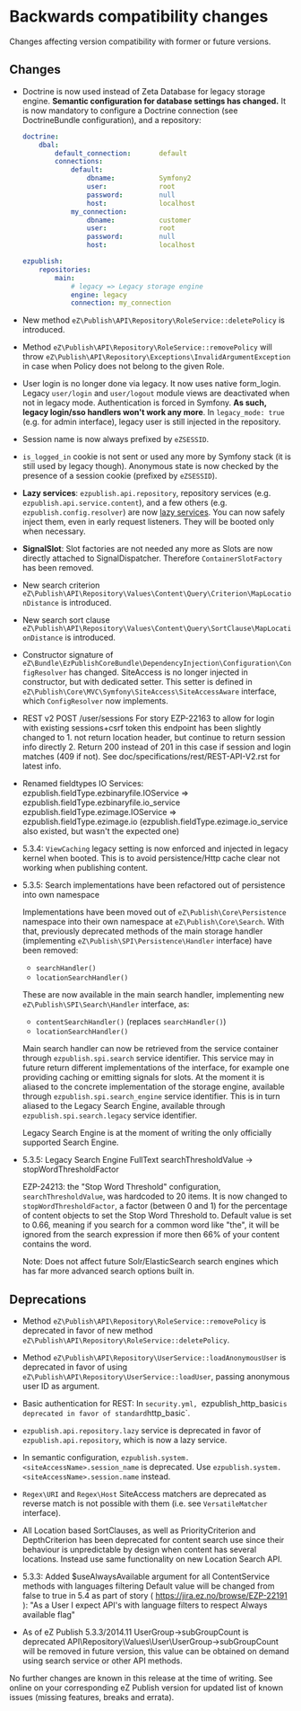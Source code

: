 # Backwards compatibility changes

Changes affecting version compatibility with former or future versions.

## Changes

* Doctrine is now used instead of Zeta Database for legacy storage engine.
  **Semantic configuration for database settings has changed.**
  It is now mandatory to configure a Doctrine connection (see DoctrineBundle configuration), and a repository:

  ```yaml
  doctrine:
      dbal:
          default_connection:       default
          connections:
              default:
                  dbname:           Symfony2
                  user:             root
                  password:         null
                  host:             localhost
              my_connection:
                  dbname:           customer
                  user:             root
                  password:         null
                  host:             localhost

  ezpublish:
      repositories:
          main:
              # legacy => Legacy storage engine
              engine: legacy
              connection: my_connection
  ```

* New method `eZ\Publish\API\Repository\RoleService::deletePolicy` is introduced.

* Method `eZ\Publish\API\Repository\RoleService::removePolicy` will throw
  `eZ\Publish\API\Repository\Exceptions\InvalidArgumentException` in case when
  Policy does not belong to the given Role.

* User login is no longer done via legacy. It now uses native form_login.
  Legacy `user/login` and `user/logout` module views are deactivated when not in legacy mode.
  Authentication is forced in Symfony. **As such, legacy login/sso handlers won't work any more**.
  In `legacy_mode: true` (e.g. for admin interface), legacy user is still injected in the repository.

* Session name is now always prefixed by `eZSESSID`.

* `is_logged_in` cookie is not sent or used any more by Symfony stack (it is still used by legacy though).
  Anonymous state is now checked by the presence of a session cookie (prefixed by `eZSESSID`).

* **Lazy services**: `ezpublish.api.repository`, repository services (e.g. `ezpublish.api.service.content`),
  and a few others (e.g. `ezpublish.config.resolver`) are now [lazy services](http://symfony.com/doc/2.3/components/dependency_injection/lazy_services.html).
  You can now safely inject them, even in early request listeners. They will be booted only when necessary.

* **SignalSlot**: Slot factories are not needed any more as Slots are now directly attached to SignalDispatcher.
  Therefore `ContainerSlotFactory` has been removed.

* New search criterion `eZ\Publish\API\Repository\Values\Content\Query\Criterion\MapLocationDistance`
  is introduced.

* New search sort clause `eZ\Publish\API\Repository\Values\Content\Query\SortClause\MapLocationDistance`
  is introduced.

* Constructor signature of `eZ\Bundle\EzPublishCoreBundle\DependencyInjection\Configuration\ConfigResolver` has changed.
  SiteAccess is no longer injected in constructor, but with dedicated setter.
  This setter is defined in `eZ\Publish\Core\MVC\Symfony\SiteAccess\SiteAccessAware` interface, which `ConfigResolver` now implements.

* REST v2 POST /user/sessions
  For story EZP-22163 to allow for login with existing sessions+csrf token this endpoint has been slightly changed to 1. not return location header, but continue to return session info directly 2. Return 200 instead of 201 in this case if session and login matches (409 if not). See doc/specifications/rest/REST-API-V2.rst for latest info.

* Renamed fieldtypes IO Services:
  ezpublish.fieldType.ezbinaryfile.IOService => ezpublish.fieldType.ezbinaryfile.io_service
  ezpublish.fieldType.ezimage.IOService => ezpublish.fieldType.ezimage.io (ezpublish.fieldType.ezimage.io_service also existed, but wasn't the expected one)

* 5.3.4: `ViewCaching` legacy setting is now enforced and injected in legacy kernel when booted. This is to avoid persistence/Http
  cache clear not working when publishing content.

* 5.3.5: Search implementations have been refactored out of persistence into own namespace

    Implementations have been moved out of `eZ\Publish\Core\Persistence`
    namespace into their own namespace at `eZ\Publish\Core\Search`. With that, previously
    deprecated methods of the main storage handler (implementing
    `eZ\Publish\SPI\Persistence\Handler` interface) have been removed:

    * `searchHandler()`
    * `locationSearchHandler()`

    These are now available in the main search handler, implementing
    new `eZ\Publish\SPI\Search\Handler` interface, as:

    * `contentSearchHandler()` (replaces `searchHandler()`)
    * `locationSearchHandler()`

    Main search handler can now be retrieved from the service container through
    `ezpublish.spi.search` service identifier. This service may in future return
    different implementations of the interface, for example one providing caching
    or emitting signals for slots. At the moment it is aliased
    to the concrete implementation of the storage engine, available through
    `ezpublish.spi.search_engine` service identifier. This is in turn aliased
    to the Legacy Search Engine, available through `ezpublish.spi.search.legacy` service
    identifier.

    Legacy Search Engine is at the moment of writing the only officially supported Search Engine.

* 5.3.5: Legacy Search Engine FullText searchThresholdValue -> stopWordThresholdFactor

    EZP-24213: the "Stop Word Threshold" configuration, `searchThresholdValue`, was hardcoded
    to 20 items. It is now changed to `stopWordThresholdFactor`, a factor (between 0 and 1)
    for the percentage of content objects to set the Stop Word Threshold to. Default value
    is set to 0.66, meaning if you search for a common word like "the", it will be ignored
    from the search expression if more then 66% of your content contains the word.

    Note: Does not affect future Solr/ElasticSearch search engines which has far more
          advanced search options built in.

## Deprecations

* Method `eZ\Publish\API\Repository\RoleService::removePolicy` is deprecated in
  favor of new method `eZ\Publish\API\Repository\RoleService::deletePolicy`.

* Method `eZ\Publish\API\Repository\UserService::loadAnonymousUser` is deprecated
  in favor of using `eZ\Publish\API\Repository\UserService::loadUser`, passing
  anonymous user ID as argument.

* Basic authentication for REST: In `security.yml, `ezpublish_http_basic` is deprecated in
  favor of standard `http_basic`.

* `ezpublish.api.repository.lazy` service is deprecated in favor of `ezpublish.api.repository`, which
  is now a lazy service.

* In semantic configuration, `ezpublish.system.<siteAccessName>.session_name` is deprecated.
  Use `ezpublish.system.<siteAccessName>.session.name` instead.

* `Regex\URI` and `Regex\Host` SiteAccess matchers are deprecated as reverse match is not possible with them (i.e. see `VersatileMatcher` interface).

* All Location based SortClauses, as well as PriorityCriterion and DepthCriterion has been
  deprecated for content search use since their behaviour is unpredictable by design when
  content has several locations. Instead use same functionality on new Location Search API.

* 5.3.3: Added $useAlwaysAvailable argument for all ContentService methods with languages filtering
  Default value will be changed from false to true in 5.4 as part of story ( https://jira.ez.no/browse/EZP-22191 ):
  "As a User I expect API's with language filters to respect Always available flag"

* As of eZ Publish 5.3.3/2014.11 UserGroup->subGroupCount is deprecated
  API\Repository\Values\User\UserGroup->subGroupCount will be removed in future version,
  this value can be obtained on demand using search service or other API methods.

No further changes are known in this release at the time of writing.
See online on your corresponding eZ Publish version for
updated list of known issues (missing features, breaks and errata).
